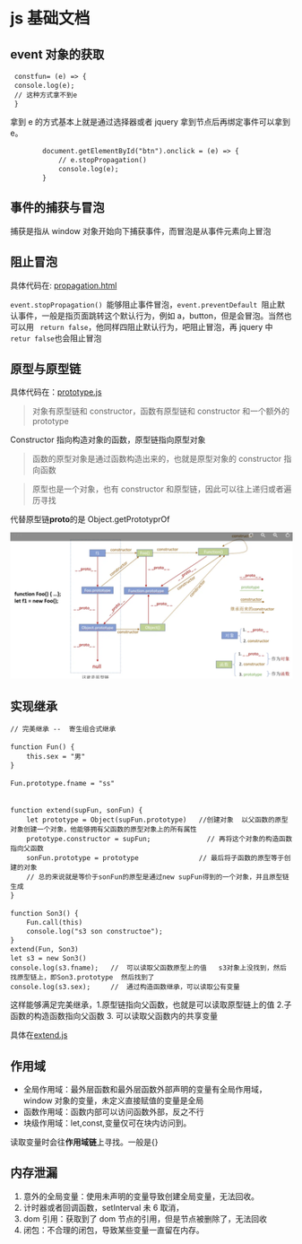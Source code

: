 # js 基础文档

## event 对象的获取

```
 constfun= (e) => {
 console.log(e);
 // 这种方式拿不到e
 }
```

拿到 e 的方式基本上就是通过选择器或者 jquery 拿到节点后再绑定事件可以拿到 e。

```
        document.getElementById("btn").onclick = (e) => {
            // e.stopPropagation()
            console.log(e);
        }
```

## 事件的捕获与冒泡

捕获是指从 window 对象开始向下捕获事件，而冒泡是从事件元素向上冒泡

## 阻止冒泡

具体代码在: [propagation.html](./test/propagation.html)

`event.stopPropagation() `能够阻止事件冒泡，`event.preventDefault `阻止默认事件，一般是指页面跳转这个默认行为，例如 a，button，但是会冒泡。当然也可以用 ` return false`，他同样四阻止默认行为，吧阻止冒泡，再 jquery 中 `retur false`也会阻止冒泡

## 原型与原型链

具体代码在：[prototype.js](./prototype.js)

> 对象有原型链和 constructor，函数有原型链和 constructor 和一个额外的 prototype

Constructor 指向构造对象的函数，原型链指向原型对象

> 函数的原型对象是通过函数构造出来的，也就是原型对象的 constructor 指向函数

> 原型也是一个对象，也有 constructor 和原型链，因此可以往上递归或者遍历寻找

代替原型链**proto**的是 Object.getPrototyprOf

![1697444967052](image/js_basic/1697444967052.png)

## 实现继承

```
// 完美继承 --  寄生组合式继承

function Fun() {
    this.sex = "男"
}

Fun.prototype.fname = "ss"


function extend(supFun, sonFun) {
    let prototype = Object(supFun.prototype)   //创建对象  以父函数的原型对象创建一个对象，他能够拥有父函数的原型对象上的所有属性
    prototype.constructor = supFun;              // 再将这个对象的构造函数指向父函数
    sonFun.prototype = prototype               // 最后将子函数的原型等于创建的对象
    // 总的来说就是等价于sonFun的原型是通过new supFun得到的一个对象，并且原型链生成
}

function Son3() {
    Fun.call(this)
    console.log("s3 son constructoe");
}
extend(Fun, Son3)
let s3 = new Son3()
console.log(s3.fname);   //  可以读取父函数原型上的值   s3对象上没找到，然后找原型链上，即Son3.prototype  然后找到了
console.log(s3.sex);     //  通过构造函数继承，可以读取公有变量
```

这样能够满足完美继承，1.原型链指向父函数，也就是可以读取原型链上的值 2.子函数的构造函数指向父函数 3. 可以读取父函数内的共享变量

具体在[extend.js](./extend.js)

## 作用域

- 全局作用域：最外层函数和最外层函数外部声明的变量有全局作用域，window 对象的变量，未定义直接赋值的变量是全局
- 函数作用域：函数内部可以访问函数外部，反之不行
- 块级作用域：let,const,变量仅可在块内访问到。

读取变量时会往**作用域链**上寻找。一般是{}

## 内存泄漏

1. 意外的全局变量：使用未声明的变量导致创建全局变量，无法回收。
2. 计时器或者回调函数，setInterval 未 6 取消，
3. dom 引用：获取到了 dom 节点的引用，但是节点被删除了，无法回收
4. 闭包：不合理的闭包，导致某些变量一直留在内存。
